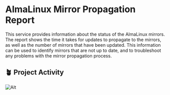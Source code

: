 # AlmaLinux Mirror Propagation Report

This service provides information about the status of the AlmaLinux mirrors. The
report shows the time it takes for updates to propagate to the mirrors, as well
as the number of mirrors that have been updated. This information can be used to
identify mirrors that are not up to date, and to troubleshoot any problems with
the mirror propagation process.

## 🪴 Project Activity

![Alt](https://repobeats.axiom.co/api/embed/f01c4e13f17054cf35d22caef5a0b85cac5b7f03.svg "Repobeats analytics image")